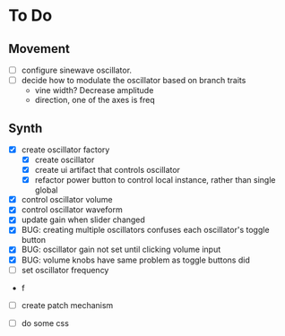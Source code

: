 # To Do

## Movement

- [ ] configure sinewave oscillator.
- [ ] decide how to modulate the oscillator based on branch traits
  - vine width? Decrease amplitude
  - direction, one of the axes is freq

## Synth

- [x] create oscillator factory
  - [x] create oscillator
  - [x] create ui artifact that controls oscillator
  - [x] refactor power button to control local instance, rather than single global
- [x] control oscillator volume
- [x] control oscillator waveform
- [x] update gain when slider changed
- [x] BUG: creating multiple oscillators confuses each oscillator's toggle button
- [x] BUG: oscillator gain not set until clicking volume input
- [x] BUG: volume knobs have same problem as toggle buttons did
- [ ] set oscillator frequency
- f



- [ ] create patch mechanism

- [ ] do some css
